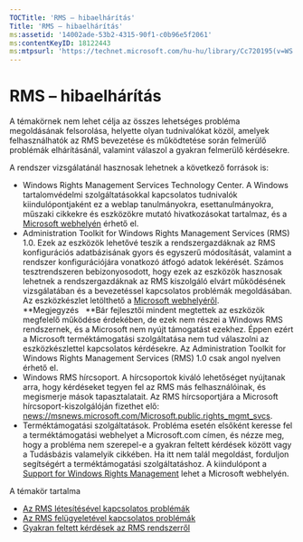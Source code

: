 ```yaml
---
TOCTitle: 'RMS – hibaelhárítás'
Title: 'RMS – hibaelhárítás'
ms:assetid: '14002ade-53b2-4315-90f1-c0b96e5f2061'
ms:contentKeyID: 18122443
ms:mtpsurl: 'https://technet.microsoft.com/hu-hu/library/Cc720195(v=WS.10)'
---
```


RMS – hibaelhárítás
===================

A témakörnek nem lehet célja az összes lehetséges probléma megoldásának felsorolása, helyette olyan tudnivalókat közöl, amelyek felhasználhatók az RMS bevezetése és működtetése során felmerülő problémák elhárításánál, valamint válaszol a gyakran felmerülő kérdésekre.

A rendszer vizsgálatánál hasznosak lehetnek a következő források is:

-   Windows Rights Management Services Technology Center. A Windows tartalomvédelmi szolgáltatásokkal kapcsolatos tudnivalók kiindulópontjaként ez a weblap tanulmányokra, esettanulmányokra, műszaki cikkekre és eszközökre mutató hivatkozásokat tartalmaz, és a [Microsoft webhelyén](http://go.microsoft.com/fwlink/?linkid=26724) érhető el.
-   Administration Toolkit for Windows Rights Management Services (RMS) 1.0. Ezek az eszközök lehetővé teszik a rendszergazdáknak az RMS konfigurációs adatbázisának gyors és egyszerű módosítását, valamint a rendszer konfigurációjára vonatkozó átfogó adatok lekérését. Számos tesztrendszeren bebizonyosodott, hogy ezek az eszközök hasznosak lehetnek a rendszergazdáknak az RMS kiszolgáló elvárt működésének vizsgálatában és a bevezetéssel kapcsolatos problémák megoldásában. Az eszközkészlet letölthető a [Microsoft webhelyéről](http://go.microsoft.com/fwlink/?linkid=33841).
    **Megjegyzés   **Bár fejlesztői mindent megtettek az eszközök megfelelő működése érdekében, de ezek nem részei a Windows RMS rendszernek, és a Microsoft nem nyújt támogatást ezekhez. Éppen ezért a Microsoft terméktámogatási szolgáltatása nem tud válaszolni az eszközkészlettel kapcsolatos kérdésekre. Az Administration Toolkit for Windows Rights Management Services (RMS) 1.0 csak angol nyelven érhető el.
-   Windows RMS hírcsoport. A hírcsoportok kiváló lehetőséget nyújtanak arra, hogy kérdéseket tegyen fel az RMS más felhasználóinak, és megismerje mások tapasztalatait. Az RMS hírcsoportjára a Microsoft hírcsoport-kiszolgálóján fizethet elő: [news://msnews.microsoft.com/Microsoft.public.rights\_mgmt\_svcs]().
-   Terméktámogatási szolgáltatások. Probléma esetén elsőként keresse fel a terméktámogatási webhelyet a Microsoft.com címen, és nézze meg, hogy a probléma nem szerepel-e a gyakran feltett kérdések között vagy a Tudásbázis valamelyik cikkében. Ha itt nem talál megoldást, forduljon segítségért a terméktámogatási szolgáltatáshoz. A kiindulópont a [Support for Windows Rights Management](http://go.microsoft.com/fwlink/?linkid=33883) lehet a Microsoft webhelyén.

A témakör tartalma

-   [Az RMS létesítésével kapcsolatos problémák](https://technet.microsoft.com/b0e6ef48-ab38-4426-be5b-811cf64c45c0)
-   [Az RMS felügyeletével kapcsolatos problémák](https://technet.microsoft.com/97013c08-d3fa-4ea0-8914-995b6c97f900)
-   [Gyakran feltett kérdések az RMS rendszerről](https://technet.microsoft.com/0f14390c-8de5-4829-95af-87f48d13869c)
